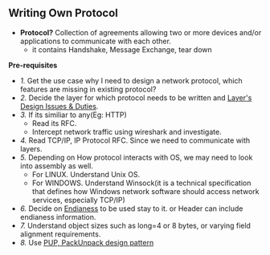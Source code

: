 ## Writing Own Protocol
- **Protocol?** Collection of agreements allowing two or more devices and/or applications to communicate with each other.
  - it contains Handshake, Message Exchange, tear down

**Pre-requisites**
- *1.* Get the use case why I need to design a network protocol, which features are missing in existing protocol?
- *2.* Decide the layer for which protocol needs to be written and [Layer's Design Issues & Duties](../).
- *3.* If its similiar to any(Eg: HTTP)
  - Read its RFC.
  - Intercept network traffic using wireshark and investigate.
- *4.* Read TCP/IP, IP Protocol RFC. Since we need to communicate with layers.
- *5.* Depending on How protocol interacts with OS, we may need to look into assembly as well.
  - For LINUX. Understand Unix OS.
  - For WINDOWS. Understand Winsock(it is a technical specification that defines how Windows network software should access network services, especially TCP/IP)
- *6.* Decide on [Endianess](/Languages/Programming_Languages/C/Bitwise) to be used stay to it. or Header can include endianess information. 
- *7.* Understand object sizes such as long=4 or 8 bytes, or varying field alignment requirements.
- *8.* Use [PUP, PackUnpack design pattern](/Languages/Programming_Languages/c++/Design_Pattens/Behavioral/PUP_Pack_Unpack)
